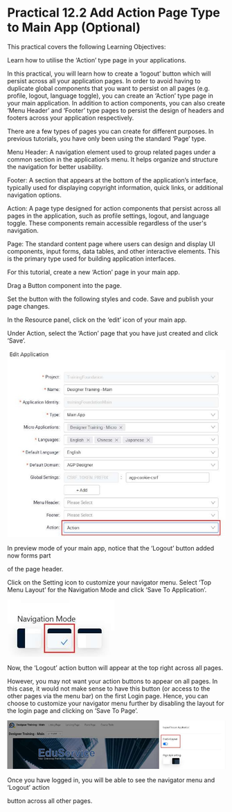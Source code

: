 # Practical 12.2 Add Action Page Type to Main App (Optional)



This practical covers the following Learning Objectives:



Learn how to utilise the ‘Action’ type page in your applications.



In this practical, you will learn how to create a ‘logout’ button which will persist across all your application pages. In order to avoid having to duplicate global components that you want to persist on all pages (e.g. profile, logout, language toggle), you can create an ‘Action’ type page in your main application. In addition to action components, you can also create ‘Menu Header’ and ‘Footer’ type pages to persist the design of headers and footers across your application respectively.





There are a few types of pages you can create for different purposes. In previous tutorials, you have only been using the standard ‘Page’ type.

Menu Header: A navigation element used to group related pages under a common section in the application’s menu. It helps organize and structure the navigation for better usability.

Footer: A section that appears at the bottom of the application’s interface, typically used for displaying copyright information, quick links, or additional navigation options.

Action: A page type designed for action components that persist across all pages in the application, such as profile settings, logout, and language toggle. These components remain accessible regardless of the user's navigation.

Page: The standard content page where users can design and display UI components, input forms, data tables, and other interactive elements. This is the primary type used for building application interfaces.





For this tutorial, create a new ‘Action’ page in your main app.





Drag a Button component into the page.



Set the button with the following styles and code. Save and publish your page changes.





In the Resource panel, click on the ‘edit’ icon of your main app.



Under Action, select the ‘Action’ page that you have just created and click ‘Save’.





![Image Description](./images/image_69.jpeg)



In preview mode of your main app, notice that the ‘Logout’ button added now forms part

of the page header.



Click on the Setting icon to customize your navigator menu. Select ‘Top Menu Layout’ for the Navigation Mode and click ‘Save To Application’.



![Image Description](./images/image_70.jpeg)



Now, the ‘Logout’ action button will appear at the top right across all pages.



However, you may not want your action buttons to appear on all pages. In this case, it would not make sense to have this button (or access to the other pages via the menu bar) on the first Login page. Hence, you can choose to customize your navigator menu further by disabling the layout for the login page and clicking on ‘Save To Page’.



![Image Description](./images/image_71.jpeg)



Once you have logged in, you will be able to see the navigator menu and ‘Logout’ action

button across all other pages.



